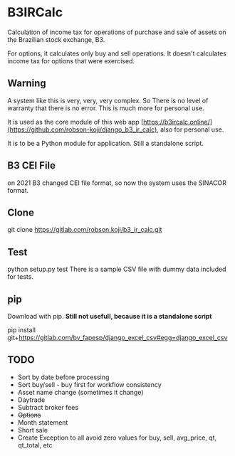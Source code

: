 # B3IRCalc
Calculation of income tax for operations of purchase and sale of assets on the Brazilian stock exchange, B3.

For options, it calculates only buy and sell operations. It doesn't calculates income tax for options that were exercised.


## Warning
A system like this is very, very, very complex. So There is no level of warranty that there is no error. This is much more for personal use. 

It is used as the core module of this web app [https://b3ircalc.online/](https://github.com/robson-koji/django_b3_ir_calc), also for personal use.

It is to be a Python module for application. Still a standalone script.

## B3 CEI File
on 2021 B3 changed CEI file format, so now the system uses the SINACOR format.

## Clone
git clone https://gitlab.com/robson.koji/b3_ir_calc.git

## Test
python setup.py test
There is a sample CSV file with dummy data included for tests.

## pip
Download with pip. **Still not usefull, because it is a standalone script** 

pip install git+https://gitlab.com/bv_fapesp/django_excel_csv#egg=django_excel_csv

## TODO
* Sort by date before processing
* Sort buy/sell - buy first for workflow consistency
* Asset name change (sometimes it change)
* Daytrade
* Subtract broker fees
* ~~Options~~ 
* Month statement
* Short sale
* Create Exception to all avoid zero values for buy, sell, avg_price, qt, qt_total, etc
